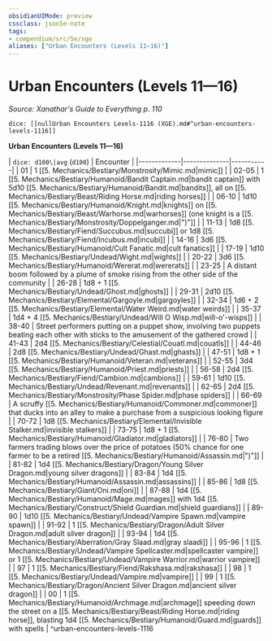 ```yaml
---
obsidianUIMode: preview
cssclass: json5e-note
tags:
- compendium/src/5e/xge
aliases: ["Urban Encounters (Levels 11—16)"]
---
```

# Urban Encounters (Levels 11—16)
*Source: Xanathar's Guide to Everything p. 110* 

`dice: [[nullUrban Encounters Levels-1116 (XGE).md#^urban-encounters-levels-1116]]`

**Urban Encounters (Levels 11—16)**

| `dice: d100\|avg` (`d100`) | Encounter |
|-------------|--------------|-----------|
| 01 | 1 [[5. Mechanics/Bestiary/Monstrosity/Mimic.md|mimic]] |
| 02-05 | 1 [[5. Mechanics/Bestiary/Humanoid/Bandit Captain.md|bandit captain]] with 5d10 [[5. Mechanics/Bestiary/Humanoid/Bandit.md|bandits]], all on [[5. Mechanics/Bestiary/Beast/Riding Horse.md|riding horses]] |
| 06-10 | 1d10 [[5. Mechanics/Bestiary/Humanoid/Knight.md|knights]] on [[5. Mechanics/Bestiary/Beast/Warhorse.md|warhorses]] (one knight is a [[5. Mechanics/Bestiary/Monstrosity/Doppelganger.md|")"]] |
| 11-13 | 1d8 [[5. Mechanics/Bestiary/Fiend/Succubus.md|succubi]] or 1d8 [[5. Mechanics/Bestiary/Fiend/Incubus.md|incubi]] |
| 14-16 | 3d6 [[5. Mechanics/Bestiary/Humanoid/Cult Fanatic.md|cult fanatics]] |
| 17-19 | 1d10 [[5. Mechanics/Bestiary/Undead/Wight.md|wights]] |
| 20-22 | 3d6 [[5. Mechanics/Bestiary/Humanoid/Wererat.md|wererats]] |
| 23-25 | A distant boom followed by a plume of smoke rising from the other side of the community |
| 26-28 | 1d8 + 1 [[5. Mechanics/Bestiary/Undead/Ghost.md|ghosts]] |
| 29-31 | 2d10 [[5. Mechanics/Bestiary/Elemental/Gargoyle.md|gargoyles]] |
| 32-34 | 1d6 + 2 [[5. Mechanics/Bestiary/Elemental/Water Weird.md|water weirds]] |
| 35-37 | 1d4 + 4 [[5. Mechanics/Bestiary/Undead/Will O Wisp.md|will-o'-wisps]] |
| 38-40 | Street performers putting on a puppet show, involving two puppets beating each other with sticks to the amusement of the gathered crowd |
| 41-43 | 2d4 [[5. Mechanics/Bestiary/Celestial/Couatl.md|couatls]] |
| 44-46 | 2d8 [[5. Mechanics/Bestiary/Undead/Ghast.md|ghasts]] |
| 47-51 | 1d8 + 1 [[5. Mechanics/Bestiary/Humanoid/Veteran.md|veterans]] |
| 52-55 | 3d4 [[5. Mechanics/Bestiary/Humanoid/Priest.md|priests]] |
| 56-58 | 2d4 [[5. Mechanics/Bestiary/Fiend/Cambion.md|cambions]] |
| 59-61 | 1d10 [[5. Mechanics/Bestiary/Undead/Revenant.md|revenants]] |
| 62-65 | 2d4 [[5. Mechanics/Bestiary/Monstrosity/Phase Spider.md|phase spiders]] |
| 66-69 | A scruffy [[5. Mechanics/Bestiary/Humanoid/Commoner.md|commoner]] that ducks into an alley to make a purchase from a suspicious looking figure |
| 70-72 | 1d8 [[5. Mechanics/Bestiary/Elemental/Invisible Stalker.md|invisible stalkers]] |
| 73-75 | 1d8 + 1 [[5. Mechanics/Bestiary/Humanoid/Gladiator.md|gladiators]] |
| 76-80 | Two farmers trading blows over the price of potatoes (50% chance for one farmer to be a retired [[5. Mechanics/Bestiary/Humanoid/Assassin.md|")"]] |
| 81-82 | 1d4 [[5. Mechanics/Bestiary/Dragon/Young Silver Dragon.md|young silver dragons]] |
| 83-84 | 1d4 [[5. Mechanics/Bestiary/Humanoid/Assassin.md|assassins]] |
| 85-86 | 1d8 [[5. Mechanics/Bestiary/Giant/Oni.md|oni]] |
| 87-88 | 1d4 [[5. Mechanics/Bestiary/Humanoid/Mage.md|mages]] with 1d4 [[5. Mechanics/Bestiary/Construct/Shield Guardian.md|shield guardians]] |
| 89-90 | 1d10 [[5. Mechanics/Bestiary/Undead/Vampire Spawn.md|vampire spawn]] |
| 91-92 | 1 [[5. Mechanics/Bestiary/Dragon/Adult Silver Dragon.md|adult silver dragon]] |
| 93-94 | 1d4 [[5. Mechanics/Bestiary/Aberration/Gray Slaad.md|gray slaadi]] |
| 95-96 | 1 [[5. Mechanics/Bestiary/Undead/Vampire Spellcaster.md|spellcaster vampire]] or 1 [[5. Mechanics/Bestiary/Undead/Vampire Warrior.md|warrior vampire]] |
| 97 | 1 [[5. Mechanics/Bestiary/Fiend/Rakshasa.md|rakshasa]] |
| 98 | 1 [[5. Mechanics/Bestiary/Undead/Vampire.md|vampire]] |
| 99 | 1 [[5. Mechanics/Bestiary/Dragon/Ancient Silver Dragon.md|ancient silver dragon]] |
| 00 | 1 [[5. Mechanics/Bestiary/Humanoid/Archmage.md|archmage]] speeding down the street on a [[5. Mechanics/Bestiary/Beast/Riding Horse.md|riding horse]], blasting 1d4 [[5. Mechanics/Bestiary/Humanoid/Guard.md|guards]] with spells |
^urban-encounters-levels-1116